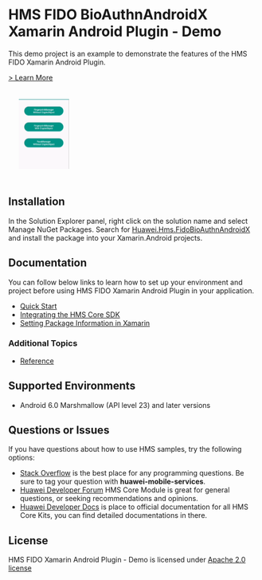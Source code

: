 # HMS FIDO BioAuthnAndroidX Xamarin Android Plugin - Demo

This demo project is an example to demonstrate the features of the HMS FIDO Xamarin Android Plugin.

[> Learn More](https://developer.huawei.com/consumer/en/doc/development/HMS-Plugin-Guides/introduction-0000001096825937)

<img src="../.docs/Fido1MainPage.jpg" width = 20% height = 20% style="margin:1.5em">

## Installation

In the Solution Explorer panel, right click on the solution name and select Manage NuGet Packages. Search for [Huawei.Hms.FidoBioAuthnAndroidX](https://www.nuget.org/packages/Huawei.Hms.FidoBioAuthnAndroidX) and install the package into your Xamarin.Android projects.

## Documentation

You can follow below links to learn how to set up your environment and project before using HMS FIDO Xamarin Android Plugin in your application.

- [Quick Start](https://developer.huawei.com/consumer/en/doc/development/HMS-Plugin-Guides/prepare-development-environment-0000001056858057)
- [Integrating the HMS Core SDK](https://developer.huawei.com/consumer/en/doc/development/HMS-Plugin-Guides/integrating-sdk-0000001096709649) 
- [Setting Package Information in Xamarin](https://developer.huawei.com/consumer/en/doc/development/HMS-Plugin-Guides/configuringappinfo-0000001096426803) 

### Additional Topics

- [Reference](https://developer.huawei.com/consumer/en/doc/development/HMS-Plugin-References/overview-0000001114489741)

## Supported Environments
 
- Android 6.0 Marshmallow (API level 23) and later versions

## Questions or Issues

If you have questions about how to use HMS samples, try the following options:

- [Stack Overflow](https://stackoverflow.com/questions/tagged/huawei-mobile-services) is the best place for any programming questions. Be sure to tag your question with **huawei-mobile-services**.
- [Huawei Developer Forum](https://forums.developer.huawei.com/forumPortal/en/home?fid=0101187876626530001) HMS Core Module is great for general questions, or seeking recommendations and opinions.
- [Huawei Developer Docs](https://developer.huawei.com/consumer/en/doc/overview/HMS-Core-Plugin) is place to official documentation for all HMS Core Kits, you can find detailed documentations in there.

## License

HMS FIDO Xamarin Android Plugin - Demo is licensed under [Apache 2.0 license](LICENSE)